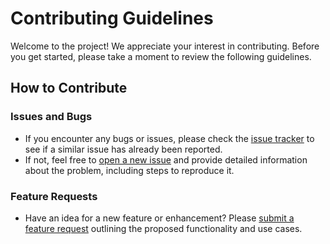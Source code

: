 # Contributing Guidelines

Welcome to the project! We appreciate your interest in contributing. Before you get started, please take a moment to review the following guidelines.

## How to Contribute

### Issues and Bugs
- If you encounter any bugs or issues, please check the [issue tracker](https://github.com/JithinKrishnan-RS/automation-starterpack/issues) to see if a similar issue has already been reported.
- If not, feel free to [open a new issue](https://github.com/JithinKrishnan-RS/automation-starterpack/issues/new) and provide detailed information about the problem, including steps to reproduce it.

### Feature Requests
- Have an idea for a new feature or enhancement? Please [submit a feature request](https://github.com/JithinKrishnan-RS/automation-starterpack/issues/new?assignees=&labels=feature+request&template=feature_request.md&title=) outlining the proposed functionality and use cases.
